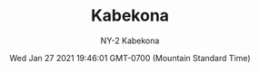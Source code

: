 ---
category: "wall-covering"
date: Wed Jan 27 2021 19:46:01 GMT-0700 (Mountain Standard Time)
description: "null"
designer: "Nanci Yermakoff"
href: "https://www.areaenvironments.com/nanci-yermakoff"
image_primary: "./img/NY_Kabekona+Art.jpg"
image_secondary: "./img/NY+Kabekona+Interior.jpg"
image_thumb: "./img/Nanci+Yermakoff.png"
manufacturer: "Area Environments"
slug: "/manufacturers/area-environments/wall-covering/kabekona"
slug_destination: area-environments,
subtitle: "NY-2 Kabekona"
tags:
  - "area-environments"
  - "wall-covering"
title: "Kabekona"
---